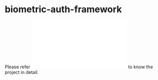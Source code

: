 # biometric-auth-framework

Please refer ![project-report](biometric_authentication_system.pdf) to know the project in detail.
